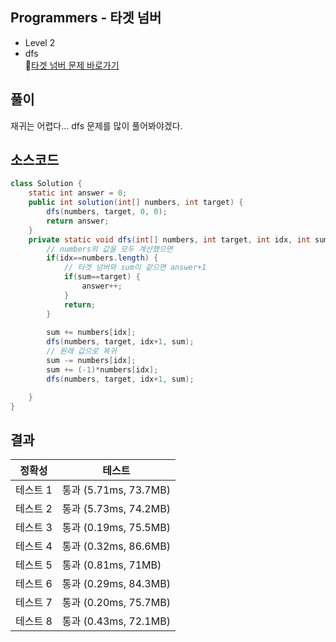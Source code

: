 ## Programmers - 타겟 넘버 
- Level 2 
- dfs  
🔗[타겟 넘버 문제 바로가기](https://programmers.co.kr/learn/courses/30/lessons/43165)



## 풀이

재귀는 어렵다... dfs 문제를 많이 풀어봐야겠다.


## 소스코드
~~~java
class Solution {
    static int answer = 0;
	public int solution(int[] numbers, int target) {
		dfs(numbers, target, 0, 0);
        return answer;
    }
	private static void dfs(int[] numbers, int target, int idx, int sum) {
		// numbers의 값을 모두 계산했으면 
		if(idx==numbers.length) {
            // 타겟 넘버와 sum이 같으면 answer+1
			if(sum==target) {
				answer++;
			}
            return;
		}
        
        sum += numbers[idx];
        dfs(numbers, target, idx+1, sum);
        // 원래 값으로 복귀 
        sum -= numbers[idx];
        sum += (-1)*numbers[idx];
        dfs(numbers, target, idx+1, sum);

	}
}
~~~

## 결과 

| 정확성  | 테스트 |
|----|----|
|테스트 1 |	통과 (5.71ms, 73.7MB)|
|테스트 2 |	통과 (5.73ms, 74.2MB)|
|테스트 3 |	통과 (0.19ms, 75.5MB)|
|테스트 4 |	통과 (0.32ms, 86.6MB)|
|테스트 5 |	통과 (0.81ms, 71MB)|
|테스트 6 |	통과 (0.29ms, 84.3MB)|
|테스트 7 |	통과 (0.20ms, 75.7MB)|
|테스트 8 |	통과 (0.43ms, 72.1MB)|